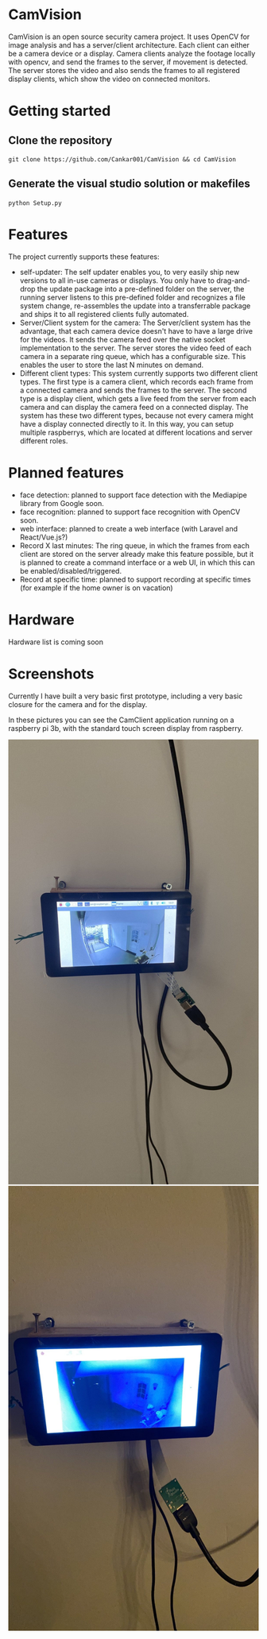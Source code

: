 # CamVision

CamVision is an open source security camera project. It uses OpenCV for image analysis and has a server/client architecture. Each client can either be a camera device or a display. Camera clients analyze the footage locally with opencv, and send the frames to the server, if movement is detected. The server stores the video and also sends the frames to all registered display clients, which show the video on connected monitors.

# Getting started

## Clone the repository
```shell
git clone https://github.com/Cankar001/CamVision && cd CamVision
```

## Generate the visual studio solution or makefiles
```shell
python Setup.py
```

# Features

The project currently supports these features:

- self-updater: The self updater enables you, to very easily ship new versions to all in-use cameras or displays. You only have to drag-and-drop the update package into a pre-defined folder on the server, the running server listens to this pre-defined folder and recognizes a file system change, re-assembles the update into a transferrable package and ships it to all registered clients fully automated.
- Server/Client system for the camera: The Server/client system has the advantage, that each camera device doesn't have to have a large drive for the videos. It sends the camera feed over the native socket implementation to the server. The server stores the video feed of each camera in a separate ring queue, which has a configurable size. This enables the user to store the last N minutes on demand.
- Different client types: This system currently supports two different client types. The first type is a camera client, which records each frame from a connected camera and sends the frames to the server. The second type is a display client, which gets a live feed from the server from each camera and can display the camera feed on a connected display. The system has these two different types, because not every camera might have a display connected directly to it. In this way, you can setup multiple raspberrys, which are located at different locations and server different roles.

# Planned features

- face detection: planned to support face detection with the Mediapipe library from Google soon.
- face recognition: planned to support face recognition with OpenCV soon.
- web interface: planned to create a web interface (with Laravel and React/Vue.js?)
- Record X last minutes: The ring queue, in which the frames from each client are stored on the server already make this feature possible, but it is planned to create a command interface or a web UI, in which this can be enabled/disabled/triggered.
- Record at specific time: planned to support recording at specific times (for example if the home owner is on vacation)

# Hardware

Hardware list is coming soon

# Screenshots

Currently I have built a very basic first prototype, including a very basic closure for the camera and for the display.

In these pictures you can see the CamClient application running on a raspberry pi 3b, with the standard touch screen display from raspberry.

![day-time](/Images/client_screenshot_day.jpeg?raw=true "picture from the client at day-time")
![night-time](/Images/client_screenshot_night.jpeg?raw=true "picture from the client at night-time")

